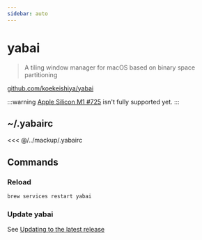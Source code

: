 ```yaml
---
sidebar: auto
---
```


# yabai <Badge text="macOS" />

> A tiling window manager for macOS based on binary space partitioning

[github.com/koekeishiya/yabai](https://github.com/koekeishiya/yabai)

:::warning
[Apple Silicon M1 #725](https://github.com/koekeishiya/yabai/issues/725) isn't fully supported yet.
:::

## ~/.yabairc

<<< @/../mackup/.yabairc

## Commands

### Reload

```sh
brew services restart yabai
```

### Update yabai

See [Updating to the latest release](https://github.com/koekeishiya/yabai/wiki/Installing-yabai-(latest-release)#updating-to-the-latest-release)

